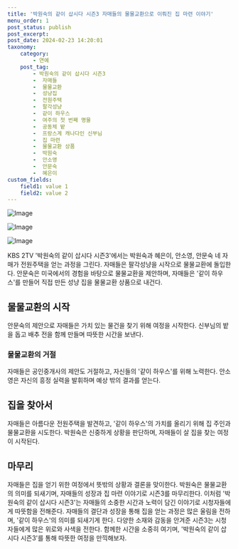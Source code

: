 ```yaml
---
title: '박원숙의 같이 삽시다 시즌3 자매들의 물물교환으로 이뤄진 집 마련 이야기'
menu_order: 1
post_status: publish
post_excerpt: 
post_date: 2024-02-23 14:20:01
taxonomy:
    category:
        - 연예
    post_tag:
        - 박원숙의 같이 삽시다 시즌3
        -  자매들
        -  물물교환
        -  성냥집
        -  전원주택
        -  팔각성냥
        -  같이 하우스
        -  여주의 첫 번째 명물
        -  공동체 밭
        -  프랑스계 캐나다인 신부님
        -  집 마련
        -  물물교환 상품
        -  박원숙
        -  안소영
        -  안문숙
        -  혜은이
custom_fields:
    field1: value 1
    field2: value 2
---
```


![Image](https://mimgnews.pstatic.net/image/117/2024/02/23/0003808341_001_20240223071601260.jpg?type=w540)

![Image](https://ssl.pstatic.net/mimgnews/image/117/2024/02/23/0003808341_002_20240223071601292.jpg?type=w540)

![Image](https://mimgnews.pstatic.net/image/117/2024/02/23/0003808341_003_20240223071601334.jpg?type=w540)

KBS 2TV '박원숙의 같이 삽시다 시즌3'에서는 박원숙과 혜은이, 안소영, 안문숙 네 자매가 전원주택을 얻는 과정을 그린다. 자매들은 팔각성냥을 시작으로 물물교환에 돌입한다. 안문숙은 미국에서의 경험을 바탕으로 물물교환을 제안하며, 자매들은 '같이 하우스'를 만들어 직접 만든 성냥 집을 물물교환 상품으로 내건다.
## 물물교환의 시작
안문숙의 제안으로 자매들은 가치 있는 물건을 찾기 위해 여정을 시작한다. 신부님의 밭을 돕고 배추 전을 함께 만들며 따뜻한 시간을 보낸다.
### 물물교환의 거절
자매들은 공인중개사의 제안도 거절하고, 자신들의 '같이 하우스'를 위해 노력한다. 안소영은 자신의 흥정 실력을 발휘하며 예상 밖의 결과를 얻는다.
## 집을 찾아서
자매들은 아름다운 전원주택을 발견하고, '같이 하우스'의 가치를 올리기 위해 집 주인과 물물교환을 시도한다. 박원숙은 신중하게 상황을 판단하며, 자매들이 살 집을 찾는 여정이 시작된다.
## 마무리
자매들은 집을 얻기 위한 여정에서 뜻밖의 상황과 결론을 맞이한다. 박원숙은 물물교환의 의미를 되새기며, 자매들의 성장과 집 마련 이야기로 시즌3를 마무리한다.
이처럼 '박원숙의 같이 삽시다 시즌3'는 자매들의 소중한 시간과 노력이 담긴 이야기로 시청자들에게 따뜻함을 전해준다. 자매들의 결단과 성장을 통해 집을 얻는 과정은 많은 울림을 전하며, '같이 하우스'의 의미를 되새기게 한다. 다양한 소재와 감동을 안겨준 시즌3는 시청자들에게 많은 위로와 사색을 전한다. 함께한 시간을 소중히 여기며, '박원숙의 같이 삽시다 시즌3'를 통해 따뜻한 여정을 만끽해보자.
